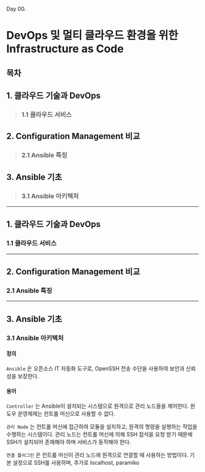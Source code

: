 Day 00.

# DevOps 및 멀티 클라우드 환경을 위한 Infrastructure as Code


## 목차


## 1. 클라우드 기술과 DevOps

> ### 1.1 클라우드 서비스

## 2. Configuration Management 비교 

> ### 2.1 Ansible 특징

## 3. Ansible 기초 

> ### 3.1 Ansible 아키텍처

------------
 
## 1. 클라우드 기술과 DevOps


### 1.1 클라우드 서비스



---
## 2. Configuration Management 비교 


### 2.1 Ansible 특징



---
## 3. Ansible 기초 


### 3.1 Ansible 아키텍처


#### 정의


```Ansible``` 은 오픈소스 IT 자동화 도구로, OpenSSH 전송 수단을 사용하여 보안과 신뢰성을 보장한다.


#### 용어


```Controller``` 는 Ansible이 설치되는 시스템으로 원격으로 관리 노드들을 제어한다. 윈도우 운영체제는 컨트롤 머신으로 사용할 수 없다.


```관리 Node``` 는 컨트롤 머신에 접근하여 모듈을 설치하고, 원격의 명령을 실행하는 작업을 수행하는 시스템이다. 관리 노드는 컨트롤 머신에 의해 SSH 접석을 요청 받기 때문에 SSH가 설치되어 존재해야 하며 서비스가 동작해야 한다.


```연결 플러그인``` 은 컨트롤 머신이 관리 노드에 원격으로 연결할 때 사용하는 방법이다. 기본 설정으로 SSH를 사용하며, 추가로 localhost, paramiko 

















